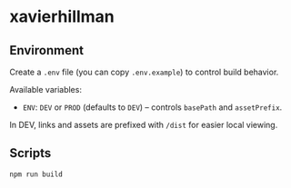 # xavierhillman

## Environment

Create a `.env` file (you can copy `.env.example`) to control build behavior.

Available variables:
- `ENV`: `DEV` or `PROD` (defaults to `DEV`) – controls `basePath` and `assetPrefix`.

In DEV, links and assets are prefixed with `/dist` for easier local viewing.

## Scripts

```sh
npm run build
```